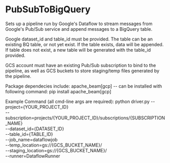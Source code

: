 # PubSubToBigQuery

Sets up a pipeline run by Google's Dataflow to stream messages from Google's Pub/Sub service and append messages
to a BigQuery table.

Google dataset_id and table_id must be provided. The table can be an existing BQ table, or not yet exist. 
  If the table exists, data will be appended.
  If table does not exist, a new table will be generated with the table_id provided.

GCS account must have an existing Pub/Sub subscription to bind to the pipeline, as well as GCS buckets to store staging/temp files
generated by the pipeline.

Package dependecies include:
  apache_beam[gcp] -- can be installed with following command: 
  pip install apache_beam[gcp]

Example Command (all cmd-line args are required):
python driver.py --project={YOUR_PROJECT_ID} \
--subscription=projects/{YOUR_PROJECT_ID}/subscriptions/{SUBSCRIPTION_NAME} \
--dataset_id={DATASET_ID} \
--table_id={TABLE_ID} \
--job_name=dataflowjob \
--temp_location=gs://{GCS_BUCKET_NAME}/ \
--staging_location=gs://{GCS_BUCKET_NAME}/ \
--runner=DataflowRunner
